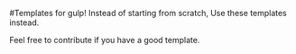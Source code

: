 #Templates for gulp! 
Instead of starting from scratch, Use these templates instead.

Feel free to contribute if you have a good template.
